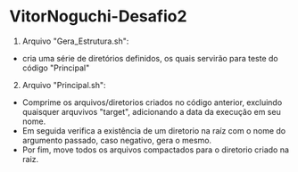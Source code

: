 # VitorNoguchi-Desafio2

1) Arquivo "Gera_Estrutura.sh":
  - cria uma série de diretórios definidos, os quais servirão para teste do código "Principal"

2) Arquivo "Principal.sh":
  - Comprime os arquivos/diretorios criados no código anterior, excluindo quaisquer arquvivos "target", adicionando a data da       execução em seu nome.
  - Em seguida verifica a existência de um diretorio na raíz com o nome do argumento passado, caso negativo, gera o mesmo.
  - Por fim, move todos os arquivos compactados para o diretorio criado na raiz.
